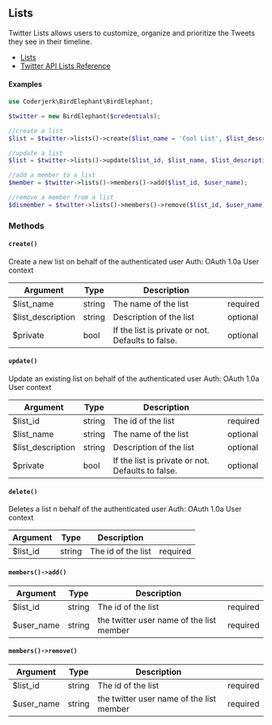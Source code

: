 ## Lists

Twitter Lists allows users to customize, organize and prioritize the Tweets they see in their timeline.

- [Lists](https://developer.twitter.com/en/docs/twitter-api/lists/manage-lists/introduction)
- [Twitter API Lists Reference](https://developer.twitter.com/en/docs/twitter-api/lists/manage-lists/api-reference)

#### Examples

```php
use Coderjerk\BirdElephant\BirdElephant;

$twitter = new BirdElephant($credentials);

//create a list
$list = $twitter->lists()->create($list_name = 'Cool List', $list_description = 'testing', $private = false);

//update a list
$list = $twitter->lists()->update($list_id, $list_name, $list_description, $private);

//add a member to a list
$member = $twitter->lists()->members()->add($list_id, $user_name);

//remove a member from a list
$dismember = $twitter->lists()->members()->remove($list_id, $user_name);
```

### Methods

#### `create()`
Create a new list on behalf of the authenticated user
Auth: OAuth 1.0a User context

 | Argument         | Type   | Description                                             |          |
 |------------------|--------|---------------------------------------------------------|----------|
 | $list_name       | string | The name of the list                                    | required |
 | $list_description| string | Description of the list                                 | optional |
 | $private         | bool   | If the list is private or not. Defaults to false.       | optional |

#### `update()`
Update an existing list on behalf of the authenticated user
Auth: OAuth 1.0a User context

 | Argument          | Type   | Description                                       |          |
 |-------------------|--------|---------------------------------------------------|----------|
 | $list_id          | string | The id of the list                                | required |
 | $list_name        | string | The name of the list                              | optional |
 | $list_description | string | Description of the list                           | optional |
 | $private          | bool   | If the list is private or not. Defaults to false. | optional |


#### `delete()`
Deletes a list n behalf of the authenticated user
Auth: OAuth 1.0a User context

 | Argument          | Type   | Description                                       |          |
 |-------------------|--------|---------------------------------------------------|----------|
 | $list_id          | string | The id of the list                                | required |


#### `members()->add()`

 | Argument | Type   | Description        |          |
 |----------|--------|--------------------|----------|
 | $list_id | string | The id of the list | required |
 | $user_name     | string | the twitter user name of the list member           | required|

#### `members()->remove()`
 | Argument   | Type   | Description                               |          |
 |------------|--------|-------------------------------------------|----------|
 | $list_id   | string | The id of the list                        | required |
 | $user_name | string | the twitter user name of the list member | required |
